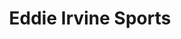 ---
title: "Eddie Irvine Sports"
address: "41 Balloo Road, Bangor, Co. Down, BT19 7PG"
tel: "+44 (0)28 9145 1457"
county: "Down"
category: "Go Karting"
type: "Content"
lat: "54.66252136230469"
lng: "-5.6714301109313965"
---